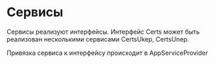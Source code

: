 # Сервисы

Сервисы реализуют интерфейсы.
Интерфейс Certs может быть реализован несколькими сервисами CertsUkep, CertsUnep.

Привязка сервиса к интерфейсу происходит в AppServiceProvider

